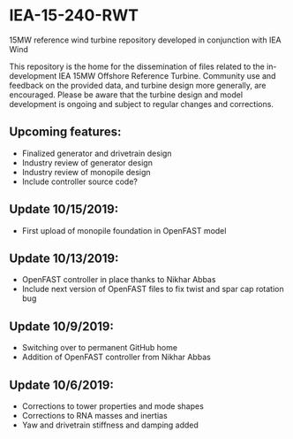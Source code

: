 # IEA-15-240-RWT
15MW reference wind turbine repository developed in conjunction with IEA Wind

This repository is the home for the dissemination of files related to the in-development IEA 15MW Offshore Reference Turbine.  Community use and feedback on the provided data, and turbine design more generally, are encouraged.  Please be aware that the turbine design and model development is ongoing and subject to regular changes and corrections.

 
## Upcoming features:

* Finalized generator and drivetrain design
* Industry review of generator design
* Industry review of monopile design
* Include controller source code?

## Update 10/15/2019:

* First upload of monopile foundation in OpenFAST model

## Update 10/13/2019:

* OpenFAST controller in place thanks to Nikhar Abbas
* Include next version of OpenFAST files to fix twist and spar cap rotation bug

## Update 10/9/2019:

* Switching over to permanent GitHub home
* Addition of OpenFAST controller from Nikhar Abbas

## Update 10/6/2019:

* Corrections to tower properties and mode shapes
* Corrections to RNA masses and inertias
* Yaw and drivetrain stiffness and damping added
